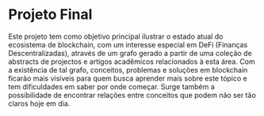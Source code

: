 # Projeto Final

Este projeto tem como objetivo principal ilustrar o estado atual do ecosistema de blockchain, com um interesse especial em DeFi (Finanças Descentralizadas), através de um grafo gerado a partir de uma coleção de abstracts de projectos e artigos acadêmicos relacionados à esta área. Com a existência de tal grafo, conceitos, problemas e soluções em blockchain ficarão mais visíveis para quem busca aprender mais sobre este tópico e tem dificuldades em saber por onde começar. Surge também a possibilidade de encontrar relações entre conceitos que podem não ser tão claros hoje em dia.
